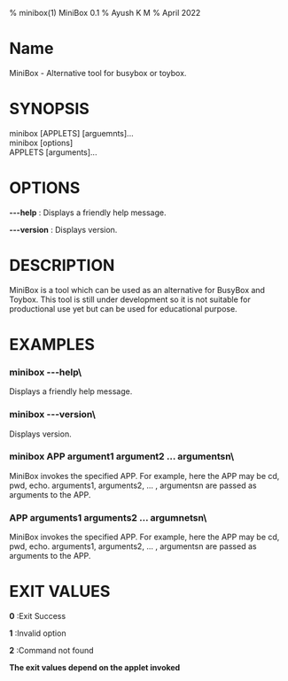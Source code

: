 % minibox(1) MiniBox 0.1
% Ayush K M
% April 2022

# Name
MiniBox - Alternative tool for busybox or toybox.

# SYNOPSIS
minibox [APPLETS] [arguemnts]...\
minibox [options]\
APPLETS [arguments]...

# OPTIONS

**---help**
: Displays a friendly help message.

**---version**
: Displays version.

# DESCRIPTION
MiniBox is a tool which can be used as an alternative for BusyBox and 
Toybox. This tool is still under development so it is not suitable for
productional use yet but can be used for educational purpose.

# EXAMPLES
### **minibox ---help**\
Displays a friendly help message.

### **minibox ---version**\
Displays version.

### **minibox APP argument1 argument2 ... argumentsn**\
MiniBox invokes the specified APP. For example, here the APP
may be cd, pwd, echo. arguments1, arguments2, ... , argumentsn
are passed as arguments to the APP.

### **APP arguments1 arguments2 ... argumnetsn**\
MiniBox invokes the specified APP. For example, here the APP
may be cd, pwd, echo. arguments1, arguments2, ... , argumentsn
are passed as arguments to the APP.

# EXIT VALUES

**0**
:Exit Success

**1**
:Invalid option

**2**
:Command not found

**The exit values depend on the applet invoked**
